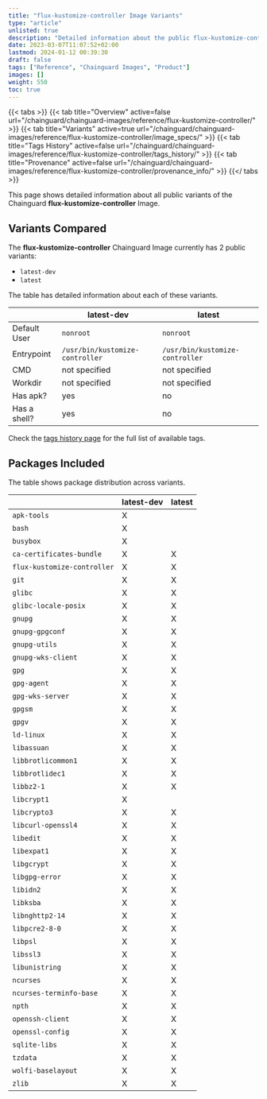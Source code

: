 ```yaml
---
title: "flux-kustomize-controller Image Variants"
type: "article"
unlisted: true
description: "Detailed information about the public flux-kustomize-controller Chainguard Image variants"
date: 2023-03-07T11:07:52+02:00
lastmod: 2024-01-12 00:39:30
draft: false
tags: ["Reference", "Chainguard Images", "Product"]
images: []
weight: 550
toc: true
---
```


{{< tabs >}}
{{< tab title="Overview" active=false url="/chainguard/chainguard-images/reference/flux-kustomize-controller/" >}}
{{< tab title="Variants" active=true url="/chainguard/chainguard-images/reference/flux-kustomize-controller/image_specs/" >}}
{{< tab title="Tags History" active=false url="/chainguard/chainguard-images/reference/flux-kustomize-controller/tags_history/" >}}
{{< tab title="Provenance" active=false url="/chainguard/chainguard-images/reference/flux-kustomize-controller/provenance_info/" >}}
{{</ tabs >}}

This page shows detailed information about all public variants of the Chainguard **flux-kustomize-controller** Image.

## Variants Compared
The **flux-kustomize-controller** Chainguard Image currently has 2 public variants: 

- `latest-dev`
- `latest`

The table has detailed information about each of these variants.

|              | latest-dev                      | latest                          |
|--------------|---------------------------------|---------------------------------|
| Default User | `nonroot`                       | `nonroot`                       |
| Entrypoint   | `/usr/bin/kustomize-controller` | `/usr/bin/kustomize-controller` |
| CMD          | not specified                   | not specified                   |
| Workdir      | not specified                   | not specified                   |
| Has apk?     | yes                             | no                              |
| Has a shell? | yes                             | no                              |

Check the [tags history page](/chainguard/chainguard-images/reference/flux-kustomize-controller/tags_history/) for the full list of available tags.

## Packages Included
The table shows package distribution across variants.

|                             | latest-dev | latest |
|-----------------------------|------------|--------|
| `apk-tools`                 | X          |        |
| `bash`                      | X          |        |
| `busybox`                   | X          |        |
| `ca-certificates-bundle`    | X          | X      |
| `flux-kustomize-controller` | X          | X      |
| `git`                       | X          | X      |
| `glibc`                     | X          | X      |
| `glibc-locale-posix`        | X          | X      |
| `gnupg`                     | X          | X      |
| `gnupg-gpgconf`             | X          | X      |
| `gnupg-utils`               | X          | X      |
| `gnupg-wks-client`          | X          | X      |
| `gpg`                       | X          | X      |
| `gpg-agent`                 | X          | X      |
| `gpg-wks-server`            | X          | X      |
| `gpgsm`                     | X          | X      |
| `gpgv`                      | X          | X      |
| `ld-linux`                  | X          | X      |
| `libassuan`                 | X          | X      |
| `libbrotlicommon1`          | X          | X      |
| `libbrotlidec1`             | X          | X      |
| `libbz2-1`                  | X          | X      |
| `libcrypt1`                 | X          |        |
| `libcrypto3`                | X          | X      |
| `libcurl-openssl4`          | X          | X      |
| `libedit`                   | X          | X      |
| `libexpat1`                 | X          | X      |
| `libgcrypt`                 | X          | X      |
| `libgpg-error`              | X          | X      |
| `libidn2`                   | X          | X      |
| `libksba`                   | X          | X      |
| `libnghttp2-14`             | X          | X      |
| `libpcre2-8-0`              | X          | X      |
| `libpsl`                    | X          | X      |
| `libssl3`                   | X          | X      |
| `libunistring`              | X          | X      |
| `ncurses`                   | X          | X      |
| `ncurses-terminfo-base`     | X          | X      |
| `npth`                      | X          | X      |
| `openssh-client`            | X          | X      |
| `openssl-config`            | X          | X      |
| `sqlite-libs`               | X          | X      |
| `tzdata`                    | X          | X      |
| `wolfi-baselayout`          | X          | X      |
| `zlib`                      | X          | X      |


